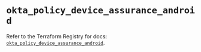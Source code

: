 # `okta_policy_device_assurance_android`

Refer to the Terraform Registry for docs: [`okta_policy_device_assurance_android`](https://registry.terraform.io/providers/okta/okta/4.8.0/docs/resources/policy_device_assurance_android).

